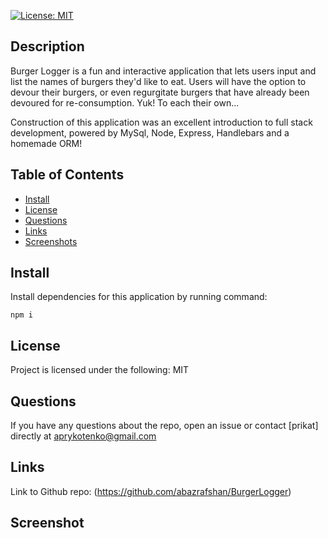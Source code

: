 
  
[![License: MIT](https://img.shields.io/badge/License-MIT-yellow.svg)](https://opensource.org/licenses/MIT)

## Description
  
Burger Logger is a fun and interactive application that lets users input and list the names of burgers they'd like to eat. Users will have the option to devour their burgers, or even regurgitate burgers that have already been devoured for re-consumption. Yuk! To each their own...

Construction of this application was an excellent introduction to full stack development, powered by MySql, Node, Express, Handlebars and a homemade ORM!
  
## Table of Contents
* [Install](#install)
* [License](#license)
* [Questions](#questions)
* [Links](#links)
* [Screenshots](#screenshot)
  
## Install
  
Install dependencies for this application by running command:
  
    npm i
  
## License
  
Project is licensed under the following: MIT

## Questions

If you have any questions about the repo, open an issue or contact [prikat] directly at aprykotenko@gmail.com

## Links

Link to Github repo: (https://github.com/abazrafshan/BurgerLogger)

## Screenshot



  
